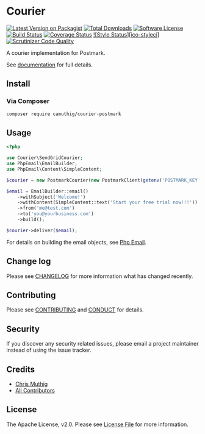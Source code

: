 # Courier

[![Latest Version on Packagist][ico-version]][link-packagist]
[![Total Downloads][ico-downloads]][link-downloads]
[![Software License][ico-license]](LICENSE)
[![Build Status][ico-travisci]][link-travisci]
[![Coverage Status][ico-codecov]][link-codecov]
[![Style Status][ico-styleci]][link-styleci]
[![Scrutinizer Code Quality][ico-scrutinizer]][link-scrutinizer]

A courier implementation for Postmark.

See [documentation](https://quartzy.github.io/courier/couriers/postmark/) for full details.

## Install

### Via Composer

```bash
composer require camuthig/courier-postmark
```

## Usage

```php
<?php

use Courier\SendGridCourier;
use PhpEmail\EmailBuilder;
use PhpEmail\Content\SimpleContent;

$courier = new PostmarkCourier(new PostmarkClient(getenv('POSTMARK_KEY')));

$email = EmailBuilder::email()
    ->withSubject('Welcome!')
    ->withContent(SimpleContent::text('Start your free trial now!!!'))
    ->from('me@test.com')
    ->to('you@yourbusiness.com')
    ->build();

$courier->deliver($email);
```

For details on building the email objects, see [Php Email](https://github.com/quartzy/php-email).


## Change log

Please see [CHANGELOG](CHANGELOG.md) for more information what has changed recently.

## Contributing

Please see [CONTRIBUTING](CONTRIBUTING.md) and [CONDUCT](CONDUCT.md) for details.

## Security

If you discover any security related issues, please email a project maintainer instead of using the issue tracker.

## Credits

- [Chris Muthig](https://github.com/camuthig)
- [All Contributors][link-contributors]


## License

The Apache License, v2.0. Please see [License File](LICENSE) for more information.

[ico-version]: https://img.shields.io/packagist/v/camuthig/courier-postmark.svg?style=flat-square
[ico-license]: https://img.shields.io/badge/license-Apache%202.0-brightgreen.svg?style=flat-square
[ico-travisci]: https://img.shields.io/travis/camuthig/courier-postmark.svg?style=flat-square
[ico-codecov]: https://img.shields.io/scrutinizer/coverage/g/camuthig/courier-postmark.svg?style=flat-square
[quartzyico-styleci]: https://styleci.io/repos/160859911/shield
[ico-scrutinizer]: https://img.shields.io/scrutinizer/g/camuthig/courier-postmark.svg?style=flat-square
[ico-downloads]: https://img.shields.io/packagist/dt/camuthig/courier-postmark.svg?style=flat-square

[link-packagist]: https://packagist.org/packages/camuthig/courier-postmark
[link-travisci]: https://travis-ci.org/camuthig/courier-postmark
[link-codecov]: https://scrutinizer-ci.com/g/camuthig/courier-postmark
[link-styleci]: https://styleci.io/repos/160859911
[link-scrutinizer]: https://scrutinizer-ci.com/g/camuthig/courier-postmark
[link-downloads]: https://packagist.org/packages/camuthig/courier-postmark
[link-contributors]: ../../contributors
